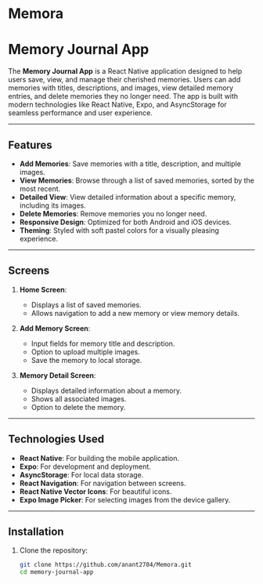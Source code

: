 # Memora
# Memory Journal App

The **Memory Journal App** is a React Native application designed to help users save, view, and manage their cherished memories. Users can add memories with titles, descriptions, and images, view detailed memory entries, and delete memories they no longer need. The app is built with modern technologies like React Native, Expo, and AsyncStorage for seamless performance and user experience.

---

## Features

- **Add Memories**: Save memories with a title, description, and multiple images.
- **View Memories**: Browse through a list of saved memories, sorted by the most recent.
- **Detailed View**: View detailed information about a specific memory, including its images.
- **Delete Memories**: Remove memories you no longer need.
- **Responsive Design**: Optimized for both Android and iOS devices.
- **Theming**: Styled with soft pastel colors for a visually pleasing experience.

---

## Screens

1. **Home Screen**:
   - Displays a list of saved memories.
   - Allows navigation to add a new memory or view memory details.

2. **Add Memory Screen**:
   - Input fields for memory title and description.
   - Option to upload multiple images.
   - Save the memory to local storage.

3. **Memory Detail Screen**:
   - Displays detailed information about a memory.
   - Shows all associated images.
   - Option to delete the memory.

---

## Technologies Used

- **React Native**: For building the mobile application.
- **Expo**: For development and deployment.
- **AsyncStorage**: For local data storage.
- **React Navigation**: For navigation between screens.
- **React Native Vector Icons**: For beautiful icons.
- **Expo Image Picker**: For selecting images from the device gallery.

---

## Installation

1. Clone the repository:
   ```bash
   git clone https://github.com/anant2704/Memora.git
   cd memory-journal-app
